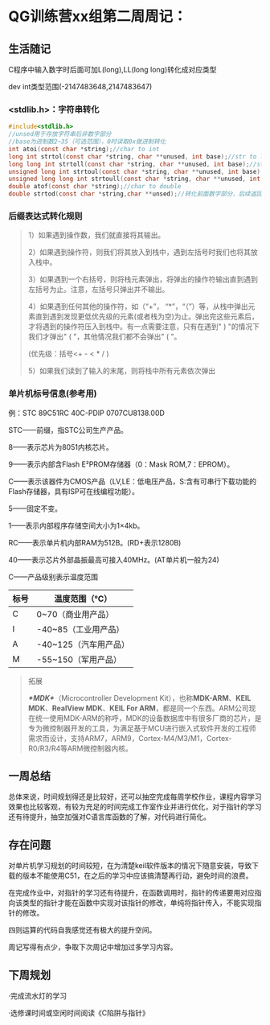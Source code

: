 # QG训练营xx组第二周周记：
## 生活随记

 C程序中输入数字时后面可加L(long),LL(long long)转化成对应类型

dev int类型范围(-2147483648,2147483647)

### <stdlib.h>：字符串转化

```c
#include<stdlib.h>
//unsed用于存放字符串后非数字部分
//base为进制数2~35（可选范围），0时读取0x做进制转化
int atoi(const char *string);//char to int
long int strtol(const char *string, char **unused, int base);//str to long
long long int strtoll(const char *string, char **unused, int base);//str to long long
unsigned long int strtoul(const char *string, char **unused, int base);//str to unsigned long
unsigned long long int strtoull(const char *string, char **unused, int base);//str to unsigned long long
double atof(const char *string);//char to double
double strtod(const char *string,char **unsed);//转化前面数字部分，后续返回
```



### 后缀表达式转化规则

> 1）如果遇到操作数，我们就直接将其输出。
>
> 2）如果遇到操作符，则我们将其放入到栈中，遇到左括号时我们也将其放入栈中。
>
> 3）如果遇到一个右括号，则将栈元素弹出，将弹出的操作符输出直到遇到左括号为止。注意，左括号只弹出并不输出。
>
> 4）如果遇到任何其他的操作符，如（“+”， “*”，“（”）等，从栈中弹出元素直到遇到发现更低优先级的元素(或者栈为空)为止。弹出完这些元素后，才将遇到的操作符压入到栈中。有一点需要注意，只有在遇到" ) "的情况下我们才弹出" ( "，其他情况我们都不会弹出" ( "。
>
> (优先级：括号<+ - < * / )
>
> 5）如果我们读到了输入的末尾，则将栈中所有元素依次弹出

### 单片机标号信息(参考用)

例：STC 89C51RC 40C-PDIP 0707CU8138.00D

STC——前缀，指STC公司生产产品。

8——表示芯片为8051内核芯片。

9——表示内部含Flash E²PROM存储器（0：Mask ROM,7：EPROM）。

C——表示该器件为CMOS产品（LV,LE：低电压产品，S:含有可串行下载功能的Flash存储器，具有ISP可在线编程功能）。

5——固定不变。

1——表示内部程序存储空间大小为1×4kb。

RC——表示单片机内部RAM为512B。(RD+表示1280B)

40——表示芯片外部晶振最高可接入40MHz。(AT单片机一般为24)

C——产品级别表示温度范围

| 标号 | 温度范围（℃）         |
| ---- | --------------------- |
| C    | 0~70（商业用产品）    |
| I    | -40~85（工业用产品）  |
| A    | -40~125（汽车用产品） |
| M    | -55~150（军用产品）   |

> 拓展
>
> ***\*MDK\****（Microcontroller Development Kit），也称**MDK-ARM**、**KEIL MDK**、**RealView MDK**、**KEIL For ARM**，都是同一个东西。ARM公司现在统一使用MDK-ARM的称呼，MDK的设备数据库中有很多厂商的芯片，是专为微控制器开发的工具，为满足基于MCU进行嵌入式软件开发的工程师需求而设计，支持ARM7，ARM9，Cortex-M4/M3/M1，Cortex-R0/R3/R4等ARM微控制器内核。



## 一周总结

总体来说，时间规划得还是比较好，还可以抽空完成每周学校作业，课程内容学习效果也比较客观，有较为充足的时间完成工作室作业并进行优化，对于指针的学习还有待提升，抽空加强对C语言库函数的了解，对代码进行简化。

## 存在问题

对单片机学习规划的时间较短，在为清楚keil软件版本的情况下随意安装，导致下载的版本不能使用C51，在之后的学习中应该搞清楚再行动，避免时间的浪费。

在完成作业中，对指针的学习还有待提升，在函数调用时，指针的传递要用对应指向该类型的指针才能在函数中实现对该指针的修改，单纯将指针传入，不能实现指针的修改。

四则运算的代码自我感觉还有极大的提升空间。

周记写得有点少，争取下次周记中增加过多学习内容。

## 下周规划

·完成流水灯的学习

·选修课时间或空闲时间阅读《C陷阱与指针》

